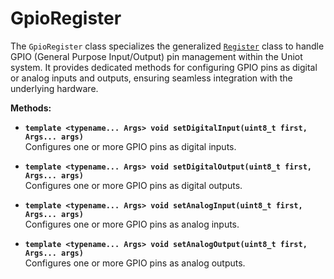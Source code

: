 # GpioRegister

The `GpioRegister` class specializes the generalized [`Register`](register.md) class to handle GPIO (General Purpose Input/Output) pin management within the Uniot system. It provides dedicated methods for configuring GPIO pins as digital or analog inputs and outputs, ensuring seamless integration with the underlying hardware.

**Methods:**

* **`template <typename... Args> void setDigitalInput(uint8_t first, Args... args)`**\
  Configures one or more GPIO pins as digital inputs.

* **`template <typename... Args> void setDigitalOutput(uint8_t first, Args... args)`**\
  Configures one or more GPIO pins as digital outputs.

* **`template <typename... Args> void setAnalogInput(uint8_t first, Args... args)`**\
  Configures one or more GPIO pins as analog inputs.

* **`template <typename... Args> void setAnalogOutput(uint8_t first, Args... args)`**\
  Configures one or more GPIO pins as analog outputs.
